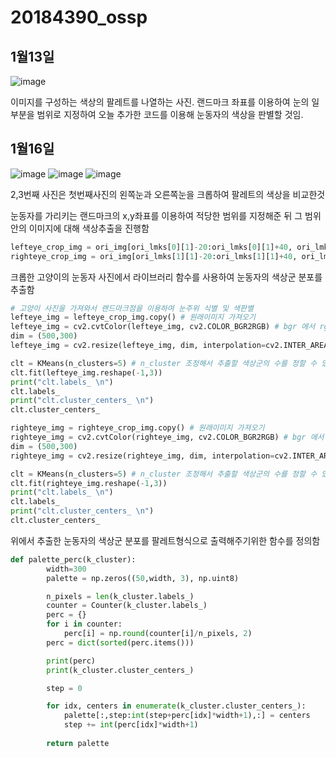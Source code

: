 # 20184390_ossp

## 1월13일
![image](https://user-images.githubusercontent.com/71830573/212336662-94aa974c-6095-404b-ab41-2b6af3a4ee1b.png)


이미지를 구성하는 색상의 팔레트를 나열하는 사진.
랜드마크 좌표를 이용하여 눈의 일부분을 범위로 지정하여 오늘 추가한 코드를 이용해 눈동자의 색상을 판별할 것임.


## 1월16일
![image](https://user-images.githubusercontent.com/71830573/212673327-e83a6ffe-a9fc-4d0b-a68b-354b106e03e2.png)
![image](https://user-images.githubusercontent.com/71830573/212673342-75842ce1-2098-4140-8ce5-4ff3e8f54b89.png)
![image](https://user-images.githubusercontent.com/71830573/212673359-799e15ee-3076-467a-81d8-e2a98935f421.png)


2,3번째 사진은 첫번째사진의 왼쪽눈과 오른쪽눈을 크롭하여 팔레트의 색상을 비교한것

눈동자를 가리키는 랜드마크의 x,y좌표를 이용하여 적당한 범위를 지정해준 뒤 그 범위안의 이미지에 대해 색상추출을 진행함

```python
lefteye_crop_img = ori_img[ori_lmks[0][1]-20:ori_lmks[0][1]+40, ori_lmks[0][0]-20:ori_lmks[0][0]+20] # 왼쪽눈 크롭
righteye_crop_img = ori_img[ori_lmks[1][1]-20:ori_lmks[1][1]+40, ori_lmks[1][0]-20:ori_lmks[1][0]+30] # 오른쪽눈 크롭
```

크롭한 고양이의 눈동자 사진에서 라이브러리 함수를 사용하여 눈동자의 색상군 분포를 추출함

```python
# 고양이 사진을 가져와서 랜드마크점을 이용하여 눈주위 식별 및 색판별
lefteye_img = lefteye_crop_img.copy() # 원래이미지 가져오기
lefteye_img = cv2.cvtColor(lefteye_img, cv2.COLOR_BGR2RGB) # bgr 에서 rgb로 바꿔줌
dim = (500,300)
lefteye_img = cv2.resize(lefteye_img, dim, interpolation=cv2.INTER_AREA)

clt = KMeans(n_clusters=5) # n_cluster 조정해서 추출할 색상군의 수를 정할 수 있음 (너무많은 색상군이 검출되면 응용할 것)
clt.fit(lefteye_img.reshape(-1,3))
print("clt.labels_ \n")
clt.labels_
print("clt.cluster_centers_ \n")
clt.cluster_centers_

righteye_img = righteye_crop_img.copy() # 원래이미지 가져오기
righteye_img = cv2.cvtColor(righteye_img, cv2.COLOR_BGR2RGB) # bgr 에서 rgb로 바꿔줌
dim = (500,300)
righteye_img = cv2.resize(righteye_img, dim, interpolation=cv2.INTER_AREA)

clt = KMeans(n_clusters=5) # n_cluster 조정해서 추출할 색상군의 수를 정할 수 있음 (너무많은 색상군이 검출되면 응용할 것)
clt.fit(righteye_img.reshape(-1,3))
print("clt.labels_ \n")
clt.labels_
print("clt.cluster_centers_ \n")
clt.cluster_centers_
```

위에서 추출한 눈동자의 색상군 분포를 팔레트형식으로 출력해주기위한 함수를 정의함

```python
def palette_perc(k_cluster):
        width=300
        palette = np.zeros((50,width, 3), np.uint8)

        n_pixels = len(k_cluster.labels_)
        counter = Counter(k_cluster.labels_)
        perc = {}
        for i in counter:
            perc[i] = np.round(counter[i]/n_pixels, 2)
        perc = dict(sorted(perc.items()))

        print(perc)
        print(k_cluster.cluster_centers_)

        step = 0

        for idx, centers in enumerate(k_cluster.cluster_centers_):
            palette[:,step:int(step+perc[idx]*width+1),:] = centers
            step += int(perc[idx]*width+1)
        
        return palette
```
